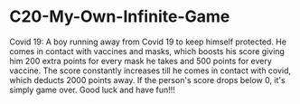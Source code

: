 # C20-My-Own-Infinite-Game
Covid 19: A boy running away from Covid 19 to keep himself protected. He comes in contact with vaccines and masks, which boosts his score giving him 200 extra points for every mask he takes and 500 points for every vaccine. The score constantly increases till he comes in contact with covid, which deducts 2000 points away. If the person's score drops below 0, it's simply game over. Good luck and have fun!!!
